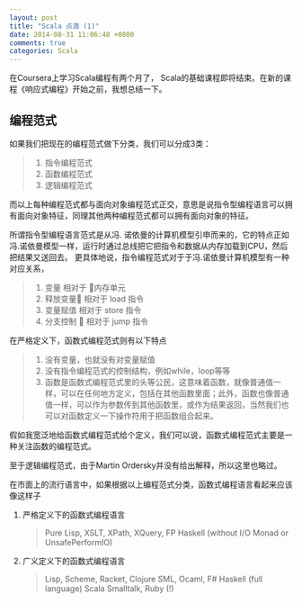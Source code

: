 ```yaml
---
layout: post
title: "Scala 点滴 (1)"
date: 2014-08-31 11:06:48 +0800
comments: true
categories: Scala
---
```

在Coursera上学习Scala编程有两个月了， Scala的基础课程即将结束。在新的课程《响应式编程》开始之前，我想总结一下。

## 编程范式 ##

如果我们把现在的编程范式做下分类，我们可以分成3类：

   > 1. 指令编程范式
   > 2. 函数编程范式
   > 3. 逻辑编程范式

而以上每种编程范式都与面向对象编程范式正交，意思是说指令型编程语言可以拥有面向对象特征，同理其他两种编程范式都可以拥有面向对象的特征。

所谓指令型编程语言范式是从冯. 诺依曼的计算机模型引申而来的，它的特点正如冯.诺依曼模型一样，运行时通过总线把它把指令和数据从内存加载到CPU，然后把结果又送回去。
更具体地说，指令编程范式对于于冯.诺依曼计算机模型有一种对应关系，

> 1. 变量 相对于 内存单元
> 2. 释放变量  相对于 load 指令
> 3. 变量赋值  相对于 store 指令  
> 4. 分支控制  相对于 jump 指令

在严格定义下，函数式编程范式则有以下特点

>1. 没有变量，也就没有对变量赋值
>2. 没有指令编程范式的控制结构，例如while，loop等等
>3. 函数是函数式编程范式里的头等公民，这意味着函数，就像普通值一样，可以在任何地方定义，包括在其他函数里面；此外，函数也像普通值一样，可以作为参数传到其他函数里，或作为结果返回，当然我们也可以对函数定义一下操作符用于把函数组合起来。

假如我宽泛地给函数式编程范式给个定义，我们可以说，函数式编程范式主要是一种关注函数的编程范式。

至于逻辑编程范式，由于Martin Ordersky并没有给出解释，所以这里也略过。

在市面上的流行语言中，如果根据以上编程范式分类，函数式编程语言看起来应该像这样子

1. 严格定义下的函数式编程语言

    >  Pure Lisp, XSLT, XPath, XQuery, FP
	>  Haskell (without I/O Monad or UnsafePerformIO)

2. 广义定义下的函数式编程语言

    > Lisp, Scheme, Racket, Clojure
    > SML, Ocaml, F#
    > Haskell (full language)
    > Scala
    > Smalltalk, Ruby (!)